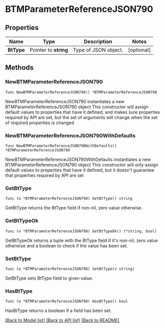 # BTMParameterReferenceJSON790

## Properties

Name | Type | Description | Notes
------------ | ------------- | ------------- | -------------
**BtType** | Pointer to **string** | Type of JSON object. | [optional] 

## Methods

### NewBTMParameterReferenceJSON790

`func NewBTMParameterReferenceJSON790() *BTMParameterReferenceJSON790`

NewBTMParameterReferenceJSON790 instantiates a new BTMParameterReferenceJSON790 object
This constructor will assign default values to properties that have it defined,
and makes sure properties required by API are set, but the set of arguments
will change when the set of required properties is changed

### NewBTMParameterReferenceJSON790WithDefaults

`func NewBTMParameterReferenceJSON790WithDefaults() *BTMParameterReferenceJSON790`

NewBTMParameterReferenceJSON790WithDefaults instantiates a new BTMParameterReferenceJSON790 object
This constructor will only assign default values to properties that have it defined,
but it doesn't guarantee that properties required by API are set

### GetBtType

`func (o *BTMParameterReferenceJSON790) GetBtType() string`

GetBtType returns the BtType field if non-nil, zero value otherwise.

### GetBtTypeOk

`func (o *BTMParameterReferenceJSON790) GetBtTypeOk() (*string, bool)`

GetBtTypeOk returns a tuple with the BtType field if it's non-nil, zero value otherwise
and a boolean to check if the value has been set.

### SetBtType

`func (o *BTMParameterReferenceJSON790) SetBtType(v string)`

SetBtType sets BtType field to given value.

### HasBtType

`func (o *BTMParameterReferenceJSON790) HasBtType() bool`

HasBtType returns a boolean if a field has been set.


[[Back to Model list]](../README.md#documentation-for-models) [[Back to API list]](../README.md#documentation-for-api-endpoints) [[Back to README]](../README.md)



